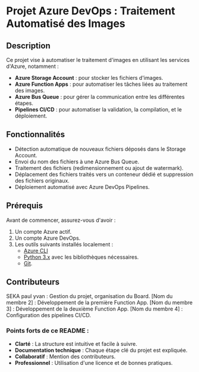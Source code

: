 # Projet Azure DevOps : Traitement Automatisé des Images

## Description
Ce projet vise à automatiser le traitement d'images en utilisant les services d'Azure, notamment :
- **Azure Storage Account** : pour stocker les fichiers d'images.
- **Azure Function Apps** : pour automatiser les tâches liées au traitement des images.
- **Azure Bus Queue** : pour gérer la communication entre les différentes étapes.
- **Pipelines CI/CD** : pour automatiser la validation, la compilation, et le déploiement.

## Fonctionnalités
- Détection automatique de nouveaux fichiers déposés dans le Storage Account.
- Envoi du nom des fichiers à une Azure Bus Queue.
- Traitement des fichiers (redimensionnement ou ajout de watermark).
- Déplacement des fichiers traités vers un conteneur dédié et suppression des fichiers originaux.
- Déploiement automatisé avec Azure DevOps Pipelines.

## Prérequis
Avant de commencer, assurez-vous d'avoir :
1. Un compte Azure actif.
2. Un compte Azure DevOps.
3. Les outils suivants installés localement :
   - [Azure CLI](https://learn.microsoft.com/en-us/cli/azure/install-azure-cli)
   - [Python 3.x](https://www.python.org/downloads/) avec les bibliothèques nécessaires.
   - [Git](https://git-scm.com/).

## Contributeurs

SEKA paul yvan : Gestion du projet, organisation du Board.
[Nom du membre 2] : Développement de la première Function App.
[Nom du membre 3] : Développement de la deuxième Function App.
[Nom du membre 4] : Configuration des pipelines CI/CD.


### Points forts de ce README :
- **Clarté** : La structure est intuitive et facile à suivre.
- **Documentation technique** : Chaque étape clé du projet est expliquée.
- **Collaboratif** : Mention des contributeurs.
- **Professionnel** : Utilisation d'une licence et de bonnes pratiques.
